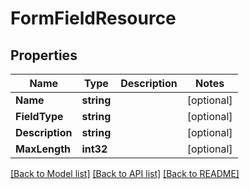 # FormFieldResource

## Properties
Name | Type | Description | Notes
------------ | ------------- | ------------- | -------------
**Name** | **string** |  | [optional] 
**FieldType** | **string** |  | [optional] 
**Description** | **string** |  | [optional] 
**MaxLength** | **int32** |  | [optional] 

[[Back to Model list]](../README.md#documentation-for-models) [[Back to API list]](../README.md#documentation-for-api-endpoints) [[Back to README]](../README.md)



